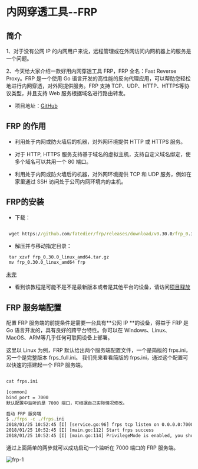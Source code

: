 # 内网穿透工具--FRP

## 简介

1、对于没有公网 IP 的内网用户来说，远程管理或在外网访问内网机器上的服务是一个问题。

2、今天给大家介绍一款好用内网穿透工具 FRP，FRP 全名：Fast Reverse Proxy。FRP 是一个使用 Go 语言开发的高性能的反向代理应用，可以帮助您轻松地进行内网穿透，对外网提供服务。FRP 支持 TCP、UDP、HTTP、HTTPS等协议类型，并且支持 Web 服务根据域名进行路由转发。

* 项目地址：[GitHub](https://github.com/fatedier/frp)

## FRP 的作用

* 利用处于内网或防火墙后的机器，对外网环境提供 HTTP 或 HTTPS 服务。

* 对于 HTTP, HTTPS 服务支持基于域名的虚拟主机，支持自定义域名绑定，使多个域名可以共用一个 80 端口。

* 利用处于内网或防火墙后的机器，对外网环境提供 TCP 和 UDP 服务，例如在家里通过 SSH 访问处于公司内网环境内的主机。

## FRP的安装

* 下载：

```cmd

 wget https://github.com/fatedier/frp/releases/download/v0.30.0/frp_0.30.0_linux_amd64.tar.gz

```

* 解压并与移动指定目录：

```cmd
 tar xzvf frp_0.30.0_linux_amd64.tar.gz
 mv frp_0.30.0_linux_amd64 frp
```

[未完](https://www.jianshu.com/p/00c79df1aaf0)

* 看到该教程是可能不是不是最新版本或者是其他平台的设备，请访问[项目释放](https://github.com/fatedier/frp/releases)

## FRP 服务端配置

配置 FRP 服务端的前提条件是需要一台具有**公网 IP **的设备，得益于 FRP 是 Go 语言开发的，具有良好的跨平台特性。你可以在 Windows、Linux、MacOS、ARM等几乎任何可联网设备上部署。

这里以 Linux 为例，FRP 默认给出两个服务端配置文件，一个是简版的 frps.ini，另一个是完整版本 frps_full.ini。
我们先来看看简版的 frps.ini，通过这个配置可以快速的搭建起一个 FRP 服务端。

```cmd

cat frps.ini

[common]
bind_port = 7000
默认配置中监听的是 7000 端口，可根据自己实际情况修改。

启动 FRP 服务端
$ ./frps -c ./frps.ini
2018/01/25 10:52:45 [I] [service.go:96] frps tcp listen on 0.0.0.0:7000
2018/01/25 10:52:45 [I] [main.go:112] Start frps success
2018/01/25 10:52:45 [I] [main.go:114] PrivilegeMode is enabled, you should pay more attention to security issues
```

通过上面简单的两步就可以成功启动一个监听在 7000 端口的 FRP 服务端。

![frp-1](https://i.loli.net/2019/12/11/GHubF6IJEvPBRk4.png)
